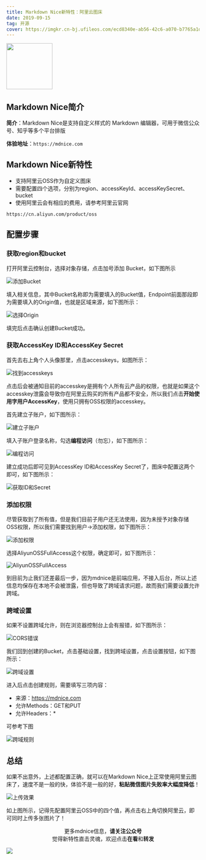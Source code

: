 ```yaml
---
title: Markdown Nice新特性：阿里云图床
date: 2019-09-15
tag: 开源
cover: https://imgkr.cn-bj.ufileos.com/ecd8340e-ab56-42c6-a070-b7765a1d7b90.png
---
```


<img style="width: 120px" src="https://draw-wechat.oss-cn-hangzhou.aliyuncs.com/mdnice%20logo_20190823192027.png"/>

## Markdown Nice简介

**简介**：Markdown Nice是支持自定义样式的 Markdown 编辑器，可用于微信公众号、知乎等多个平台排版

**体验地址**：`https://mdnice.com`

## Markdown Nice新特性

- 支持阿里云OSS作为自定义图床
- 需要配置四个选项，分别为region、accessKeyId、accessKeySecret、bucket
- 使用阿里云会有相应的费用，请参考阿里云官网

`https://cn.aliyun.com/product/oss`

## 配置步骤

### 获取region和bucket

打开阿里云控制台，选择对象存储，点击加号添加 Bucket，如下图所示

![添加Bucket](http://draw-wechat.oss-cn-hangzhou.aliyuncs.com/0%20%E5%88%9B%E5%BB%BAoss.png)

填入相关信息，其中Bucket名称即为需要填入的Bucket值，Endpoint前面那段即为需要填入的Origin值，也就是区域来源，如下图所示：

![选择Origin](http://draw-wechat.oss-cn-hangzhou.aliyuncs.com/1%20bucket%20origin.png)

填完后点击确认创建Bucket成功。

### 获取AccessKey ID和AccessKey Secret

首先去右上角个人头像那里，点击accesskeys，如图所示：

![找到accesskeys](http://draw-wechat.oss-cn-hangzhou.aliyuncs.com/-1.png)

点击后会被通知目前的accesskey是拥有个人所有云产品的权限，也就是如果这个accesskey泄露会导致你在阿里云购买的所有产品都不安全，所以我们点击**开始使用字用户AccessKey**，使用只拥有OSS权限的accesskey。

首先建立子账户，如下图所示：

![建立子账户](http://draw-wechat.oss-cn-hangzhou.aliyuncs.com/0.png)

填入子账户登录名称，勾选**编程访问**（勿忘），如下图所示：

![编程访问](http://draw-wechat.oss-cn-hangzhou.aliyuncs.com/1_20190823131759.png)

建立成功后即可见到AccessKey ID和AccessKey Secret了，图床中配置这两个即可，如下图所示：

![获取ID和Secret](http://draw-wechat.oss-cn-hangzhou.aliyuncs.com/2_20190823132158.png)

### 添加权限

尽管获取到了所有值，但是我们目前子用户还无法使用，因为未授予对象存储OSS权限，所以我们需要找到用户->添加权限，如下图所示：

![添加权限](http://draw-wechat.oss-cn-hangzhou.aliyuncs.com/3%20%E6%B7%BB%E5%8A%A0%E6%9D%83%E9%99%90.png)

选择AliyunOSSFullAccess这个权限，确定即可，如下图所示：

![AliyunOSSFullAccess](http://draw-wechat.oss-cn-hangzhou.aliyuncs.com/4%20%E6%9D%83%E9%99%90.png)

到目前为止我们还差最后一步，因为mdnice是前端应用，不接入后台，所以上述信息均保存在本地不会被泄露，但也导致了跨域请求问题，故而我们需要设置允许跨域。

### 跨域设置

如果不设置跨域允许，则在浏览器控制台上会有报错，如下图所示：

![CORS错误](http://draw-wechat.oss-cn-hangzhou.aliyuncs.com/0%20CORS%E9%94%99%E8%AF%AF.png)

我们回到创建的Bucket，点击基础设置，找到跨域设置，点击设置按钮，如下图所示：

![跨域设置](http://draw-wechat.oss-cn-hangzhou.aliyuncs.com/1%20%E8%B7%A8%E5%9F%9F%E8%AE%BE%E7%BD%AE.png)

进入后点击创建规则，需要填写三项内容：

- 来源：https://mdnice.com
- 允许Methods：GET和PUT
- 允许Headers：*

可参考下图

![跨域规则](https://draw-wechat.oss-cn-hangzhou.aliyuncs.com/%E8%B7%A8%E5%9F%9F%E8%A7%84%E5%88%99.png)

## 总结

如果不出意外，上述都配置正确，就可以在Markdown Nice上正常使用阿里云图床了，速度不是一般的快，体验不是一般的好，**粘贴微信图片失败率大幅度降低**！

![上传效果](https://draw-wechat.oss-cn-hangzhou.aliyuncs.com/%E4%B8%8A%E4%BC%A0%E6%95%88%E6%9E%9C.png)

如上图所示，记得先配置阿里云OSS中的四个值，再点击右上角切换阿里云，即可同时上传多张图片了！

<span style="display:block;text-align:center;">更多mdnice信息，<strong>请关注公众号</strong></span>
<span style="display:block;text-align:center;">觉得新特性直击灵魂，欢迎点击<strong>在看</strong>和<strong>转发</strong></span>

![](https://imgkr.cn-bj.ufileos.com/f3e6917b-991c-4ef5-a29a-bb5d9af1273a.gif)